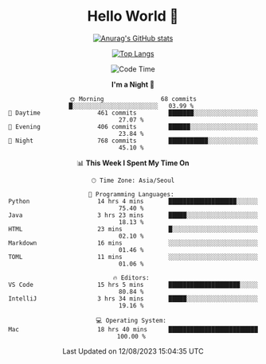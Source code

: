 <div align="center">

# Hello World 👋

[![Anurag's GitHub stats](https://github-readme-stats.vercel.app/api?username=taeho0888&show_icons=true&theme=dracula)](https://github.com/anuraghazra/github-readme-stats)

[![Top Langs](https://github-readme-stats.vercel.app/api/top-langs/?username=taeho0888&theme=dracula)](https://github.com/anuraghazra/github-readme-stats)
<!--
**taeho0888/taeho0888** is a ✨ _special_ ✨ repository because its `README.md` (this file) appears on your GitHub profile.

<!--START_SECTION:waka-->
![Code Time](http://img.shields.io/badge/Code%20Time-206%20hrs%2011%20mins-blue)

**I'm a Night 🦉** 

```text
🌞 Morning                68 commits          █░░░░░░░░░░░░░░░░░░░░░░░░   03.99 % 
🌆 Daytime                461 commits         ███████░░░░░░░░░░░░░░░░░░   27.07 % 
🌃 Evening                406 commits         ██████░░░░░░░░░░░░░░░░░░░   23.84 % 
🌙 Night                  768 commits         ███████████░░░░░░░░░░░░░░   45.10 % 
```


📊 **This Week I Spent My Time On** 

```text
🕑︎ Time Zone: Asia/Seoul

💬 Programming Languages: 
Python                   14 hrs 4 mins       ███████████████████░░░░░░   75.40 % 
Java                     3 hrs 23 mins       █████░░░░░░░░░░░░░░░░░░░░   18.13 % 
HTML                     23 mins             █░░░░░░░░░░░░░░░░░░░░░░░░   02.10 % 
Markdown                 16 mins             ░░░░░░░░░░░░░░░░░░░░░░░░░   01.46 % 
TOML                     11 mins             ░░░░░░░░░░░░░░░░░░░░░░░░░   01.06 % 

🔥 Editors: 
VS Code                  15 hrs 5 mins       ████████████████████░░░░░   80.84 % 
IntelliJ                 3 hrs 34 mins       █████░░░░░░░░░░░░░░░░░░░░   19.16 % 

💻 Operating System: 
Mac                      18 hrs 40 mins      █████████████████████████   100.00 % 
```


 Last Updated on 12/08/2023 15:04:35 UTC
<!--END_SECTION:waka-->
</div>
